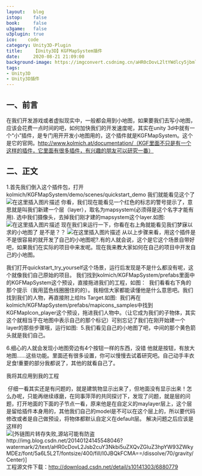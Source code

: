 ```yaml
---
layout:   blog
istop:	  false
book:	  false
u3game:	  false
u3plugin: true
ico:	code
category: Unity3D-Plugin
title:    【Unity3D】KGFMapSystem插件
date:     2020-08-21 21:09:00
background-image: https://imgconvert.csdnimg.cn/aHR0cDovL2ltYWdlcy5jbml0YmxvZy5jb20vYmxvZy80ODc3MDEvMjAxMzA1LzEyMTEwMDUzLTE4YjcwZjgzZWQ2ZTQyYzliMGMzODVjODczNzdlNzM3LnBuZw?x-oss-process=image/format,png
tags:
- Unity3D
- Unity3D插件
---
```


## 一、前言
在我们开发游戏或者虚拟现实中，一般都会用到小地图，如果要我们去写小地图，应该会花费一点时间的吧，如何加快我们的开发速度呢，其实在unity 3d中就有一个“小”插件，是专门用开开发小地图用的，这个插件就是KGFMapSystem。这个是它的官网。http://www.kolmich.at/documentation/（KGF里面不只是有一个这样的插件，它里面有很多插件，有兴趣的朋友可以研究一番）

## 二、正文
1.首先我们倒入这个插件包，打开kolmich/KGFMapSystem/demo/scenes/quickstart_demo
我们就能看见这个了
![在这里插入图片描述](https://imgconvert.csdnimg.cn/aHR0cDovL2ltYWdlcy5jbml0YmxvZy5jb20vYmxvZy80ODc3MDEvMjAxMzA1LzEyMTEwMDUzLTE4YjcwZjgzZWQ2ZTQyYzliMGMzODVjODczNzdlNzM3LnBuZw?x-oss-process=image/format,png)
你看，我们现在能看见一个红色的标志的警号提示了，意思就是叫我们新建一个层（layer），取名为mapsystem(必须得是这个名字才能有用).
选中我们摄像头，去掉我们刚才建的mapsystem这个layer.如图:
![在这里插入图片描述](https://imgconvert.csdnimg.cn/aHR0cDovL2ltYWdlcy5jbml0YmxvZy5jb20vYmxvZy80ODc3MDEvMjAxMzA1LzEyMTEwMTExLWYwNTY2ODk1YWIyZTRiZGE4M2YwODI3MDg0Mjk1NzQxLnBuZw?x-oss-process=image/format,png)
现在我们来运行一下，你看在右上角就能看见我们梦寐以求的小地图了 是不是？？
![在这里插入图片描述](https://imgconvert.csdnimg.cn/aHR0cDovL2ltYWdlcy5jbml0YmxvZy5jb20vYmxvZy80ODc3MDEvMjAxMzA1LzEyMTEwMTI0LWQ0M2VjMjZhMzk5OTQwNjRhMjQzZWQ2ZjZlYjQ4YzQ1LnBuZw?x-oss-process=image/format,png)
从以上步骤来看，用这个插件是不是很容易的就开发了自己的小地图呢?.有的人就会说，这个是它这个场景自带好吧，如果我们在实际的项目中来发呢。现在我来教大家如何在自己的项目中开发自己的小地图。

我们打开quickstart_try_yourself这个场景，运行后发现是不是什么都没有呢，这个就像我们自己原始的项目。
我们找到kolmich/KGFMapSystem/prefabs里面中的KGFMapSystem这个预设，直接拖进我们的工程，如图：
![<img src="http://images.cnitblog.com/blog/487701/201305/12110157-27c9d0db7ce44c70aee31314c6d35f4c.png" alt="" style="margin:0px; padding:0px; border:0px" />](https://imgconvert.csdnimg.cn/aHR0cDovL2ltYWdlcy5jbml0YmxvZy5jb20vYmxvZy80ODc3MDEvMjAxMzA1LzEyMTEwMTU3LTI3YzlkMGRiN2NlNDRjNzBhZWUzMTMxNGM2ZDM1ZjRjLnBuZw?x-oss-process=image/format,png)
我们看看右下角的那个提示（我用蓝色线圈圈住的的）。我相信大家都能读懂他是什么意思吧。我们找到我们的人物，再直接附上给Its Target.如图:
![<img src="http://images.cnitblog.com/blog/487701/201305/12110221-f46b21a36b494654b08dbdc3a1bd8a46.png" alt="" style="margin:0px; padding:0px; border:0px" />](https://imgconvert.csdnimg.cn/aHR0cDovL2ltYWdlcy5jbml0YmxvZy5jb20vYmxvZy80ODc3MDEvMjAxMzA1LzEyMTEwMjIxLWY0NmIyMWEzNmI0OTQ2NTRiMDhkYmRjM2ExYmQ4YTQ2LnBuZw?x-oss-process=image/format,png)
我们再在kolmich/KGFMapSystem/prefabs/mapicons_samples中找到KGFMapIcon_player这个预设，拖进我们人物中。（让它成为我们的子物体，其实这个就相当于在地图中表示自己的那个标记）可别忘记了我们在刚开始建一个layer的那些步骤哦，运行如图:
![<img src="http://images.cnitblog.com/blog/487701/201305/12110243-1a8cc466a87c4e0da0a4574b0c85c14d.png" alt="" style="margin:0px; padding:0px; border:0px" />](https://imgconvert.csdnimg.cn/aHR0cDovL2ltYWdlcy5jbml0YmxvZy5jb20vYmxvZy80ODc3MDEvMjAxMzA1LzEyMTEwMjQzLTFhOGNjNDY2YTg3YzRlMGRhMGE0NTc0YjBjODVjMTRkLnBuZw?x-oss-process=image/format,png)
5.我们看见自己的小地图了吧，中间的那个黄色箭头就是我们自己。

6.细心的人就会发现小地图旁边有4个按钮一样的东西，没错 他就是按钮，有放大地图……这些功能。里面还有很多设置，你可以慢慢去试着研究吧。自己动手丰衣足食!重要的部分我都说了，其他的就看自己了。

我将其应用到我的工程

![<img src="http://img.blog.csdn.net/20140122202730015?watermark/2/text/aHR0cDovL2Jsb2cuY3Nkbi5uZXQvZGluZ3hpYW93ZWkyMDEz/font/5a6L5L2T/fontsize/400/fill/I0JBQkFCMA==/dissolve/70/gravity/Center" alt="" />](https://imgconvert.csdnimg.cn/aHR0cDovL2ltZy5ibG9nLmNzZG4ubmV0LzIwMTQwMTIyMjAyNzMwMDE1?x-oss-process=image/format,png)
仔细一看其实还是有问题的，就是建筑物显示出来了，但地面没有显示出来！怎么办呢，只能再继续琢磨，在同事萍萍的共同探讨下，发现了问题，就是层的问题，打开地面的下面的子节点一看，原来他是在自定义的maylayer层上，这个层是留给插件本身用的，其他我们自己的model是不可以在这个层上的，所以要代码修改或者是自己做预设，将物体都默认自定义在default层。
解决问题之后应该是这样的
![\[外链图片转存失败,源站可能有防盗<img src="http://链机制,建议传(i.blMg.sdn.net/20140124oJcwB145548046?watermark/2/text/aHR0cDovL2Jsb2cuY3Nkbi5uZXQvZGluZ3hpYW93ZWkyMDEz/font/5a6L5L2T/fontsize/400/fill/I0JBQkFCMA==/dissolve/70/gravity/Center" alt="" />http://img.blog.csdn.net/20140124145548046?watermark/2/text/aHR0cDovL2Jsb2cuY3Nkbi5uZXQvZGluZ3hpYW93ZWkyMDEz/font/5a6L5L2T/fontsize/400/fill/I0JBQkFCMA==/dissolve/70/gravity/Center)\]](https://imgconvert.csdnimg.cn/aHR0cDovL2ltZy5ibG9nLmNzZG4ubmV0LzIwMTQwMTI0MTQ1NTQ4MDQ2?x-oss-process=image/format,png)
![<img src="http://img.blog.csdn.net/20140207121942734" alt="" />](https://imgconvert.csdnimg.cn/aHR0cDovL2ltZy5ibG9nLmNzZG4ubmV0LzIwMTQwMjA3MTIxOTQyNzM0?x-oss-process=image/format,png)工程源文件下载：<a target=_blank target="_blank" href="http://download.csdn.net/detail/s10141303/6880779">http://download.csdn.net/detail/s10141303/6880779</a>

